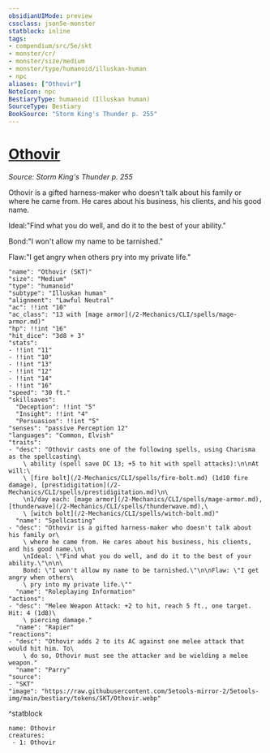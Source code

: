```yaml
---
obsidianUIMode: preview
cssclass: json5e-monster
statblock: inline
tags:
- compendium/src/5e/skt
- monster/cr/
- monster/size/medium
- monster/type/humanoid/illuskan-human
- npc
aliases: ["Othovir"]
NoteIcon: npc
BestiaryType: humanoid (Illuskan human)
SourceType: Bestiary
BookSource: "Storm King's Thunder p. 255"
---
```

# [Othovir](2-Mechanics/CLI/bestiary/npc/othovir-skt.md)
*Source: Storm King's Thunder p. 255*  

Othovir is a gifted harness-maker who doesn't talk about his family or where he came from. He cares about his business, his clients, and his good name.

Ideal:"Find what you do well, and do it to the best of your ability."

Bond:"I won't allow my name to be tarnished."

Flaw:"I get angry when others pry into my private life."

```statblock
"name": "Othovir (SKT)"
"size": "Medium"
"type": "humanoid"
"subtype": "Illuskan human"
"alignment": "Lawful Neutral"
"ac": !!int "10"
"ac_class": "13 with [mage armor](/2-Mechanics/CLI/spells/mage-armor.md)"
"hp": !!int "16"
"hit_dice": "3d8 + 3"
"stats":
- !!int "11"
- !!int "10"
- !!int "13"
- !!int "12"
- !!int "14"
- !!int "16"
"speed": "30 ft."
"skillsaves":
  "Deception": !!int "5"
  "Insight": !!int "4"
  "Persuasion": !!int "5"
"senses": "passive Perception 12"
"languages": "Common, Elvish"
"traits":
- "desc": "Othovir casts one of the following spells, using Charisma as the spellcasting\
    \ ability (spell save DC 13; +5 to hit with spell attacks):\n\nAt will:\
    \ [fire bolt](/2-Mechanics/CLI/spells/fire-bolt.md) (1d10 fire damage), [prestidigitation](/2-Mechanics/CLI/spells/prestidigitation.md)\n\
    \n1/day each: [mage armor](/2-Mechanics/CLI/spells/mage-armor.md), [thunderwave](/2-Mechanics/CLI/spells/thunderwave.md),\
    \ [witch bolt](/2-Mechanics/CLI/spells/witch-bolt.md)"
  "name": "Spellcasting"
- "desc": "Othovir is a gifted harness-maker who doesn't talk about his family or\
    \ where he came from. He cares about his business, his clients, and his good name.\n\
    \nIdeal: \"Find what you do well, and do it to the best of your ability.\"\n\n\
    Bond: \"I won't allow my name to be tarnished.\"\n\nFlaw: \"I get angry when others\
    \ pry into my private life.\""
  "name": "Roleplaying Information"
"actions":
- "desc": "Melee Weapon Attack: +2 to hit, reach 5 ft., one target. Hit: 4 (1d8)\
    \ piercing damage."
  "name": "Rapier"
"reactions":
- "desc": "Othovir adds 2 to its AC against one melee attack that would hit him. To\
    \ do so, Othovir must see the attacker and be wielding a melee weapon."
  "name": "Parry"
"source":
- "SKT"
"image": "https://raw.githubusercontent.com/5etools-mirror-2/5etools-img/main/bestiary/tokens/SKT/Othovir.webp"
```
^statblock

```encounter-table
name: Othovir
creatures:
 - 1: Othovir
```